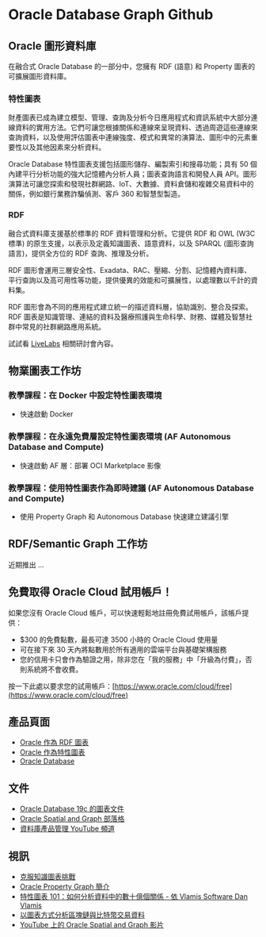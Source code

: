 # Oracle Database Graph Github

## Oracle 圖形資料庫

在融合式 Oracle Database 的一部分中，您擁有 RDF (語意) 和 Property 圖表的可擴展圖形資料庫。

### 特性圖表

財產圖表已成為建立模型、管理、查詢及分析今日應用程式和資訊系統中大部分連線資料的實用方法。它們可讓您根據關係和連線來呈現資料、透過周遊這些連線來查詢資料，以及使用評估圖表中連線強度、模式和異常的演算法、圖形中的元素重要性以及其他因素來分析資料。

Oracle Database 特性圖表支援包括圖形儲存、編製索引和搜尋功能；具有 50 個內建平行分析功能的強大記憶體內分析人員；圖表查詢語言和開發人員 API。圖形演算法可讓您探索和發現社群網路、IoT、大數據、資料倉儲和複雜交易資料中的關係，例如銀行業務詐騙偵測、客戶 360 和智慧型製造。

### RDF

融合式資料庫支援基於標準的 RDF 資料管理和分析。它提供 RDF 和 OWL (W3C 標準) 的原生支援，以表示及定義知識圖表、語意資料，以及 SPARQL (圖形查詢語言)，提供全方位的 RDF 查詢、推理及分析。

RDF 圖形會運用三層安全性、Exadata、RAC、壓縮、分割、記憶體內資料庫、平行查詢以及高可用性等功能，提供優異的效能和可擴展性，以處理數以千計的資料集。

RDF 圖形會為不同的應用程式建立統一的描述資料層，協助識別、整合及探索。RDF 圖表是知識管理、連結的資料及醫療照護與生命科學、財務、媒體及智慧社群中常見的社群網路應用系統。

試試看 [LiveLabs](http://developer.oracle.com/livelabs) 相關研討會內容。

## 物業圖表工作坊

### 教學課程：在 Docker 中設定特性圖表環境

*   快速啟動 Docker

### 教學課程：在永遠免費層設定特性圖表環境 (AF Autonomous Database and Compute)

*   快速啟動 AF 層：部署 OCI Marketplace 影像

### 教學課程：使用特性圖表作為即時建議 (AF Autonomous Database and Compute)

*   使用 Property Graph 和 Autonomous Database 快速建立建議引擎

## RDF/Semantic Graph 工作坊

近期推出 ...

## 免費取得 Oracle Cloud 試用帳戶！

如果您沒有 Oracle Cloud 帳戶，可以快速輕鬆地註冊免費試用帳戶，該帳戶提供：

*   $300 的免費點數，最長可達 3500 小時的 Oracle Cloud 使用量
*   可在接下來 30 天內將點數用於所有適用的雲端平台與基礎架構服務
*   您的信用卡只會作為驗證之用，除非您在「我的服務」中「升級為付費」，否則系統將不會收費。

按一下此處以要求您的試用帳戶：[https://www.oracle.com/cloud/free](https://www.oracle.com/cloud/free)

## 產品頁面

*   [Oracle 作為 RDF 圖表](https://www.oracle.com/database/technologies/spatialandgraph/rdf-graph-features.html)
*   [Oracle 作為特性圖表](https://www.oracle.com/database/technologies/spatialandgraph/property-graph-features.html)
*   [Oracle Database](https://www.oracle.com/database/)

## 文件

*   [Oracle Database 19c 的圖表文件](https://docs.oracle.com/en/database/oracle/oracle-database/19/spatial-and-graph.html)
*   [Oracle Spatial and Graph 部落格](https://blogs.oracle.com/oraclespatial/)
*   [資料庫產品管理 YouTube 頻道](https://www.youtube.com/channel/UCr6mzwq_gcdsefQWBI72wIQ)

## 視訊

*   [克服知識圖表挑戰](https://youtu.be/csvEBI0swwo)
*   [Oracle Property Graph 簡介](https://youtube.com/watch?v=-DYVgYJPbQA&feature=youtu.be)
*   [特性圖表 101：如何分析資料中的數十億個關係 - 依 Vlamis Software Dan Vlamis](https://youtu.be/qaQO-mW6lFs)
*   [以圖表方式分析區塊鏈與比特幣交易資料](https://youtu.be/w8OEVobyhFE)
*   [YouTube 上的 Oracle Spatial and Graph 影片](https://www.youtube.com/channel/UCZqBavfLlCuS0il6zNY696w)